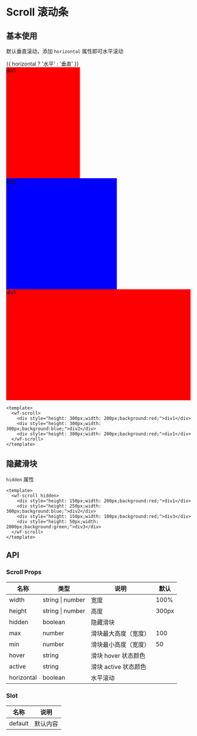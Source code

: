 # Scroll 滚动条

## 基本使用

默认垂直滚动，添加 `horizontal` 属性即可水平滚动

<wf-space vertical>
  <wf-space align="center">
    <wf-switch v-model="horizontal" />
    {{ horizontal ? '水平' : '垂直' }}
  </wf-space>
  <wf-scroll :horizontal="horizontal">
    <div style="height: 300px;width: 200px;background:red;">div1</div>
    <div style="height: 300px;width: 300px;background:blue;">div2</div>
    <div style="height: 300px;width: 500px;background:red;">div1</div>
  </wf-scroll>
</wf-space>

```vue
<template>
  <wf-scroll>
    <div style="height: 300px;width: 200px;background:red;">div1</div>
    <div style="height: 300px;width: 300px;background:blue;">div2</div>
    <div style="height: 300px;width: 200px;background:red;">div1</div>
  </wf-scroll>
</template>
```

## 隐藏滑块

`hidden` 属性

<wf-scroll hidden>
  <div style="height: 150px;width: 200px;background:red;">div1</div>
  <div style="height: 250px;width: 300px;background:blue;">div2</div>
  <div style="height: 150px;width: 100px;background:red;">div3</div>
  <div style="height: 50px;width: 2000px;background:green;">div3</div>
</wf-scroll>

```vue
<template>
  <wf-scroll hidden>
    <div style="height: 150px;width: 200px;background:red;">div1</div>
    <div style="height: 250px;width: 300px;background:blue;">div2</div>
    <div style="height: 150px;width: 100px;background:red;">div3</div>
    <div style="height: 50px;width: 2000px;background:green;">div3</div>
  </wf-scroll>
</template>
```

## API

### Scroll Props

| 名称       | 类型             | 说明                 | 默认  |
| ---------- | ---------------- | -------------------- | ----- |
| width      | string \| number | 宽度                 | 100%  |
| height     | string \| number | 高度                 | 300px |
| hidden     | boolean          | 隐藏滑块             |       |
| max        | number           | 滑块最大高度（宽度） | 100   |
| min        | number           | 滑块最小高度（宽度） | 50    |
| hover      | string           | 滑块 hover 状态颜色  |       |
| active     | string           | 滑块 active 状态颜色 |       |
| horizontal | boolean          | 水平滚动             |       |

### Slot

| 名称    | 说明     |
| ------- | -------- |
| default | 默认内容 |

<script setup lang="ts">
import { ref } from 'vue'
const horizontal = ref(false)
</script>
